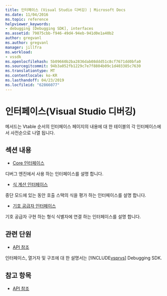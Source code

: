 ```yaml
---
title: 인터페이스 (Visual Studio 디버깅) | Microsoft Docs
ms.date: 11/04/2016
ms.topic: reference
helpviewer_keywords:
- debugging [Debugging SDK], interfaces
ms.assetid: 79875cbb-f946-49d4-94eb-941d0e1a40b2
author: gregvanl
ms.author: gregvanl
manager: jillfra
ms.workload:
- vssdk
ms.openlocfilehash: 5b09660b2ba2836dab08ddd51c8cf7671dd0bfa0
ms.sourcegitcommit: 94b3a052fb1229c7e7f8804b09c1d403385c7630
ms.translationtype: MT
ms.contentlocale: ko-KR
ms.lasthandoff: 04/23/2019
ms.locfileid: "62866077"
---
```

# <a name="interfaces-visual-studio-debugging"></a>인터페이스(Visual Studio 디버깅)
메서드는 Vtable 순서의 인터페이스 페이지의 내용에 대 한 테이블의 각 인터페이스에서 사전순으로 나열 됩니다.

## <a name="in-this-section"></a>섹션 내용
- [Core 인터페이스](../../../extensibility/debugger/reference/core-interfaces.md)

 디버그 엔진에서 사용 하는 인터페이스를 설명 합니다.

- [식 계산 인터페이스](../../../extensibility/debugger/reference/expression-evaluation-interfaces.md)

 중단 모드에 있는 동안 호출 스택의 식을 평가 하는 인터페이스를 설명 합니다.

- [기호 공급자 인터페이스](../../../extensibility/debugger/reference/symbol-provider-interfaces.md)

 기호 공급자 구현 하는 형식 식별자에 연결 하는 인터페이스를 설명 합니다.

## <a name="related-sections"></a>관련 단원
- [API 참조](../../../extensibility/debugger/reference/api-reference-visual-studio-debugging.md)

 인터페이스, 열거자 및 구조에 대 한 설명서는 [!INCLUDE[vsprvs](../../../code-quality/includes/vsprvs_md.md)] Debugging SDK.

## <a name="see-also"></a>참고 항목
- [API 참조](../../../extensibility/debugger/reference/api-reference-visual-studio-debugging.md)